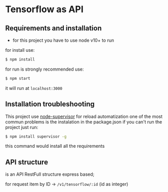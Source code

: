 # Tensorflow as API
## Requirements and installation
- for this project you have to use node v10+ to run
 
for install use: 
```sh
$ npm install
```
for run is strongly recommended use:
```sh
$ npm start
```
it will run at `localhost:3000` 

## Installation troubleshooting
This project use [node-supervisor](https://github.com/petruisfan/node-supervisor/) for reload automatization one of the most commun problems is the instalation in the package.json if you can't run the project just run: 
```sh
$ npm install supervisor -g
```
this command would install all the requirements

## API structure 

is an API RestFull structure express based; 

for request item by ID  -> `/v1/tensorflow/:id` (id as integer)
